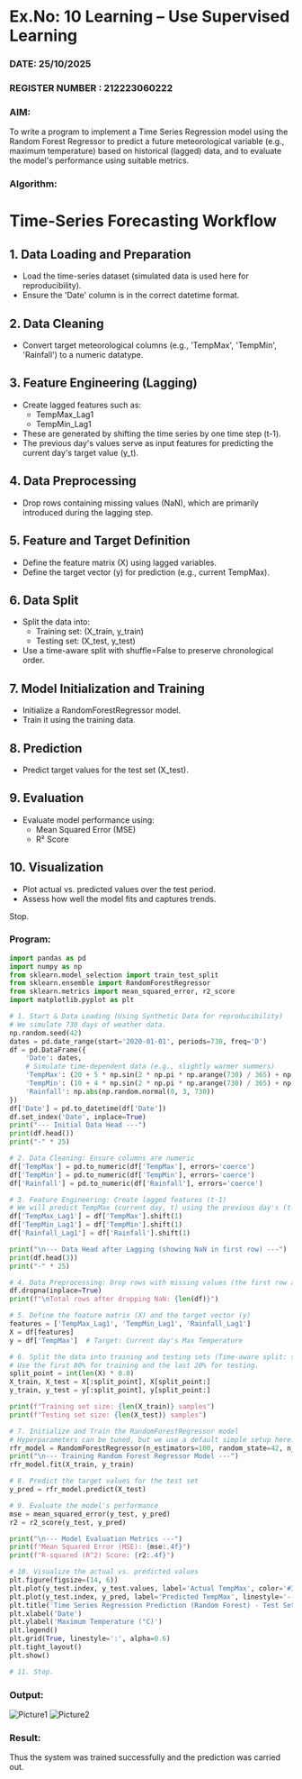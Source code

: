 # Ex.No: 10 Learning – Use Supervised Learning  
### DATE: 25/10/2025                                                                           
### REGISTER NUMBER : 212223060222
### AIM: 
To write a program to implement a Time Series Regression model using the Random Forest Regressor to predict a future meteorological variable (e.g., maximum temperature) based on historical (lagged) data, and to evaluate the model's performance using suitable metrics.
###  Algorithm:
# Time-Series Forecasting Workflow

## 1. Data Loading and Preparation
- Load the time-series dataset (simulated data is used here for reproducibility).
- Ensure the 'Date' column is in the correct datetime format.

## 2. Data Cleaning
- Convert target meteorological columns (e.g., 'TempMax', 'TempMin', 'Rainfall') to a numeric datatype.

## 3. Feature Engineering (Lagging)
- Create lagged features such as:
  - TempMax_Lag1
  - TempMin_Lag1
- These are generated by shifting the time series by one time step (t-1).
- The previous day's values serve as input features for predicting the current day's target value (y_t).

## 4. Data Preprocessing
- Drop rows containing missing values (NaN), which are primarily introduced during the lagging step.

## 5. Feature and Target Definition
- Define the feature matrix (X) using lagged variables.
- Define the target vector (y) for prediction (e.g., current TempMax).

## 6. Data Split
- Split the data into:
  - Training set: (X_train, y_train)
  - Testing set: (X_test, y_test)
- Use a time-aware split with shuffle=False to preserve chronological order.

## 7. Model Initialization and Training
- Initialize a RandomForestRegressor model.
- Train it using the training data.

## 8. Prediction
- Predict target values for the test set (X_test).

## 9. Evaluation
- Evaluate model performance using:
  - Mean Squared Error (MSE)
  - R² Score

## 10. Visualization
- Plot actual vs. predicted values over the test period.
- Assess how well the model fits and captures trends.


Stop.
### Program:

```python
import pandas as pd
import numpy as np
from sklearn.model_selection import train_test_split
from sklearn.ensemble import RandomForestRegressor
from sklearn.metrics import mean_squared_error, r2_score
import matplotlib.pyplot as plt

# 1. Start & Data Loading (Using Synthetic Data for reproducibility)
# We simulate 730 days of weather data.
np.random.seed(42)
dates = pd.date_range(start='2020-01-01', periods=730, freq='D')
df = pd.DataFrame({
    'Date': dates,
    # Simulate time-dependent data (e.g., slightly warmer summers)
    'TempMax': (20 + 5 * np.sin(2 * np.pi * np.arange(730) / 365) + np.random.normal(0, 1.5, 730)),
    'TempMin': (10 + 4 * np.sin(2 * np.pi * np.arange(730) / 365) + np.random.normal(0, 1.0, 730)),
    'Rainfall': np.abs(np.random.normal(0, 3, 730))
})
df['Date'] = pd.to_datetime(df['Date'])
df.set_index('Date', inplace=True)
print("--- Initial Data Head ---")
print(df.head())
print("-" * 25)

# 2. Data Cleaning: Ensure columns are numeric
df['TempMax'] = pd.to_numeric(df['TempMax'], errors='coerce')
df['TempMin'] = pd.to_numeric(df['TempMin'], errors='coerce')
df['Rainfall'] = pd.to_numeric(df['Rainfall'], errors='coerce')

# 3. Feature Engineering: Create lagged features (t-1)
# We will predict TempMax (current day, t) using the previous day's (t-1) TempMax, TempMin, and Rainfall.
df['TempMax_Lag1'] = df['TempMax'].shift(1)
df['TempMin_Lag1'] = df['TempMin'].shift(1)
df['Rainfall_Lag1'] = df['Rainfall'].shift(1)

print("\n--- Data Head after Lagging (showing NaN in first row) ---")
print(df.head(3))
print("-" * 25)

# 4. Data Preprocessing: Drop rows with missing values (the first row after lagging)
df.dropna(inplace=True)
print(f"\nTotal rows after dropping NaN: {len(df)}")

# 5. Define the feature matrix (X) and the target vector (y)
features = ['TempMax_Lag1', 'TempMin_Lag1', 'Rainfall_Lag1']
X = df[features]
y = df['TempMax']  # Target: Current day's Max Temperature

# 6. Split the data into training and testing sets (Time-aware split: shuffle=False)
# Use the first 80% for training and the last 20% for testing.
split_point = int(len(X) * 0.8)
X_train, X_test = X[:split_point], X[split_point:]
y_train, y_test = y[:split_point], y[split_point:]

print(f"Training set size: {len(X_train)} samples")
print(f"Testing set size: {len(X_test)} samples")

# 7. Initialize and Train the RandomForestRegressor model
# Hyperparameters can be tuned, but we use a default simple setup here.
rfr_model = RandomForestRegressor(n_estimators=100, random_state=42, n_jobs=-1, max_depth=10)
print("\n--- Training Random Forest Regressor Model ---")
rfr_model.fit(X_train, y_train)

# 8. Predict the target values for the test set
y_pred = rfr_model.predict(X_test)

# 9. Evaluate the model's performance
mse = mean_squared_error(y_test, y_pred)
r2 = r2_score(y_test, y_pred)

print("\n--- Model Evaluation Metrics ---")
print(f"Mean Squared Error (MSE): {mse:.4f}")
print(f"R-squared (R^2) Score: {r2:.4f}")

# 10. Visualize the actual vs. predicted values
plt.figure(figsize=(14, 6))
plt.plot(y_test.index, y_test.values, label='Actual TempMax', color='#3b82f6')
plt.plot(y_test.index, y_pred, label='Predicted TempMax', linestyle='--', color='#ef4444')
plt.title('Time Series Regression Prediction (Random Forest) - Test Set')
plt.xlabel('Date')
plt.ylabel('Maximum Temperature (°C)')
plt.legend()
plt.grid(True, linestyle=':', alpha=0.6)
plt.tight_layout()
plt.show()

# 11. Stop.
```

### Output:
![Picture1](https://github.com/user-attachments/assets/0fb702a2-7709-45c2-8042-d826f6046f7b)
![Picture2](https://github.com/user-attachments/assets/44ba19ac-a0fa-4f2f-8a81-88fa2a7e0cfc)


### Result:
Thus the system was trained successfully and the prediction was carried out.
